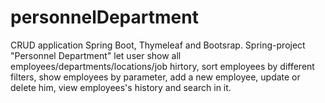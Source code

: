 # personnelDepartment
CRUD application Spring Boot, Thymeleaf and Bootsrap.
Spring-project "Personnel Department" let user show all employees/departments/locations/job hirtory, 
sort employees by different filters, show employees by parameter, add a new employee, update or delete him, view employees's history and search in it.
